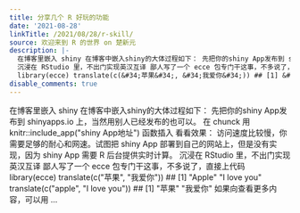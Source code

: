 ```yaml
---
title: 分享几个 R 好玩的功能
date: '2021-08-28'
linkTitle: /2021/08/28/r-skill/
source: 欢迎来到 R 的世界 on 楚新元
description: |-
  在博客里嵌入 shiny 在博客中嵌入shiny的大体过程如下： 先把你的shiny App发布到 shinyapps.io 上，当然用别人已经发布的也可以。 在 chunck 用 knitr::include_app(&quot;shiny App地址&quot;) 函数插入 看看效果： 访问速度比较慢，你需要足够的耐心和网速。试图把 shiny App 部署到自己的网站上，但是没有实现，因为 shiny App 需要 R 后台提供实时计算。
  沉浸在 RStudio 里，不出门实现英汉互译 鄙人写了一个 ecce 包专门干这事，不多说了，直接上代码
  library(ecce) translate(c(&#34;苹果&#34;, &#34;我爱你&#34;)) ## [1] &#34;Apple&#34; &#34;I love you&#34; translate(c(&#34;apple&#34;, &#34;I love you&#34;)) ## [1] &#34;苹果&#34; &#34;我爱你&#34; 如果向查看更多内容，可以用 ...
disable_comments: true
---
```

在博客里嵌入 shiny 在博客中嵌入shiny的大体过程如下： 先把你的shiny App发布到 shinyapps.io 上，当然用别人已经发布的也可以。 在 chunck 用 knitr::include_app(&quot;shiny App地址&quot;) 函数插入 看看效果： 访问速度比较慢，你需要足够的耐心和网速。试图把 shiny App 部署到自己的网站上，但是没有实现，因为 shiny App 需要 R 后台提供实时计算。
沉浸在 RStudio 里，不出门实现英汉互译 鄙人写了一个 ecce 包专门干这事，不多说了，直接上代码
library(ecce) translate(c(&#34;苹果&#34;, &#34;我爱你&#34;)) ## [1] &#34;Apple&#34; &#34;I love you&#34; translate(c(&#34;apple&#34;, &#34;I love you&#34;)) ## [1] &#34;苹果&#34; &#34;我爱你&#34; 如果向查看更多内容，可以用 ...
